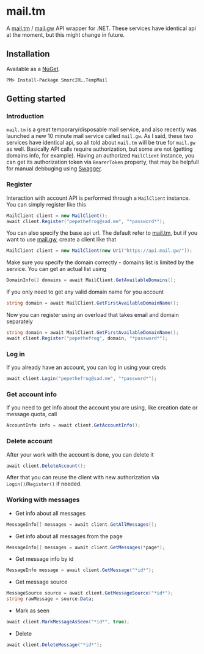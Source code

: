 # mail.tm
A [mail.tm](https://mail.tm) / [mail.gw](https://mail.gw) API wrapper for .NET. These services have identical api at the moment, but this might change in future.

## Installation

Available as a [NuGet](https://www.nuget.org/packages/SmorcIRL.TempMail).

`PM> Install-Package SmorcIRL.TempMail`

## Getting started

### Introduction
`mail.tm` is a great temporary/disposable mail service, and also recently was launched a new 10 minute mail service called `mail.gw`. As I said, these two services have identical api, so all told about `mail.tm` will be true for `mail.gw` as well. Basically API calls require authorization, but some are not (getting domains info, for example). Having an authorized `MailClient` instance, you can get its authorization token via `BearerToken` property, that may be helpfull for manual debbuging using [Swagger](https://api.mail.tm/docs).

### Register

Interaction with account API is performed through a `MailClient` instance. You can simply register like this
```C#
MailClient client = new MailClient();
await client.Register("pepethefrog@sad.me", "*password*");
```
You can also specify the base api url. The default refer to [mail.tm](https://api.mail.tm), but if you want to use [mail.gw](https://api.mail.gw/), create a client like that
```C#
MailClient client = new MailClient(new Uri("https://api.mail.gw/"));
```

Make sure you specify the domain correctly - domains list is limited by the service. You can get an actual list using
```C#
DomainInfo[] domains = await MailClient.GetAvailableDomains();
```

If you only need to get any valid domain name for you account
```C#
string domain = await MailClient.GetFirstAvailableDomainName();
```

Now you can register using an overload that takes email and domain separately
```C#
string domain = await MailClient.GetFirstAvailableDomainName();
await client.Register("pepethefrog", domain, "*password*");
```

### Log in

If you already have an account, you can log in using your creds
```C#
await client.Login("pepethefrog@sad.me", "*password*");
```

### Get account info

If you need to get info about the account you are using, like creation date or message quota, call
```C#
AccountInfo info = await client.GetAccountInfo();
```

### Delete account

After your work with the account is done, you can delete it
```C#
await client.DeleteAccount();
```
After that you can reuse the client with new authorization via `Login()`/`Register()` if needed.

### Working with messages

- Get info about all messages
```C#
MessageInfo[] messages = await client.GetAllMessages();
```

- Get info about all messages from the page
```C#
MessageInfo[] messages = await client.GetMessages(*page*);
```

- Get message info by id
```C#
MessageInfo message = await client.GetMessage("*id*");
```

- Get message source
```C#
MessageSource source = await client.GetMessageSource("*id*");
string rawMessage = source.Data;
```

- Mark as seen
```C#
await client.MarkMessageAsSeen("*id*", true);
```

- Delete
```C#
await client.DeleteMessage("*id*");
```
